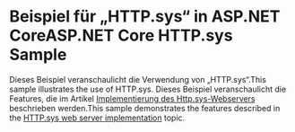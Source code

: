 # <a name="aspnet-core-httpsys-sample"></a><span data-ttu-id="85b86-101">Beispiel für „HTTP.sys“ in ASP.NET Core</span><span class="sxs-lookup"><span data-stu-id="85b86-101">ASP.NET Core HTTP.sys Sample</span></span>

<span data-ttu-id="85b86-102">Dieses Beispiel veranschaulicht die Verwendung von „HTTP.sys“.</span><span class="sxs-lookup"><span data-stu-id="85b86-102">This sample illustrates the use of HTTP.sys.</span></span> <span data-ttu-id="85b86-103">Dieses Beispiel veranschaulicht die Features, die im Artikel [Implementierung des Http.sys-Webservers](https://docs.microsoft.com/aspnet/core/fundamentals/servers/httpsys) beschrieben werden.</span><span class="sxs-lookup"><span data-stu-id="85b86-103">This sample demonstrates the features described in the [HTTP.sys web server implementation](https://docs.microsoft.com/aspnet/core/fundamentals/servers/httpsys) topic.</span></span>
